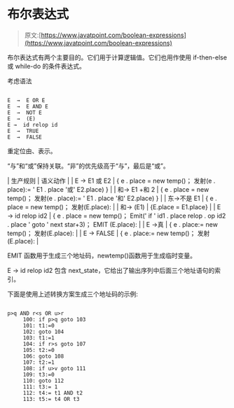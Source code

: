 # 布尔表达式

> 原文:[https://www.javatpoint.com/boolean-expressions](https://www.javatpoint.com/boolean-expressions)

布尔表达式有两个主要目的。它们用于计算逻辑值。它们也用作使用 if-then-else 或 while-do 的条件表达式。

考虑语法

```

E  →  E OR E
E  →  E AND E
E  →  NOT E 
E  →  (E)
E →  id relop id
E  →  TRUE
E  →  FALSE

```

重定位由、表示。

“与”和“或”保持关联。“非”的优先级高于“与”，最后是“或”。

| 生产规则 | 语义动作 |
| E → E1 或 E2 | { e . place = new temp()；
发射(e . place):= ' E1 . place '或' E2.place)
} |
| 和→ E1 +和 2 | { e . place = new temp()；
发射(e . place):= ' E1 . place '和' E2.place)
} |
| 东→不是 E1 | { e . place = new temp()；
发射(E.place): |
| 和→ (E1) | {E.place = E1.place} |
| E → id relop id2 | { e . place = new temp()；
Emit(' if ' id1 . place relop . op id2 . place ' goto '
next star+3)；
EMIT (E.place): |
| E →真 | { e . place:= new temp()；
发射(E.place): |
| E → FALSE | { e . place:= new temp()；
发射(E.place): |

EMIT 函数用于生成三个地址码，newtemp()函数用于生成临时变量。

E → id relop id2 包含 next_state，它给出了输出序列中后面三个地址语句的索引。

下面是使用上述转换方案生成三个地址码的示例:

```

p>q AND r<s OR u>r
     100: if p>q goto 103
     101: t1:=0
     102: goto 104
     103: t1:=1
     104: if r>s goto 107
     105: t2:=0
     106: goto 108
     107: t2:=1
     108: if u>v goto 111
     109: t3:=0
     110: goto 112
     111: t3:= 1
     112: t4:= t1 AND t2
     113: t5:= t4 OR t3

```